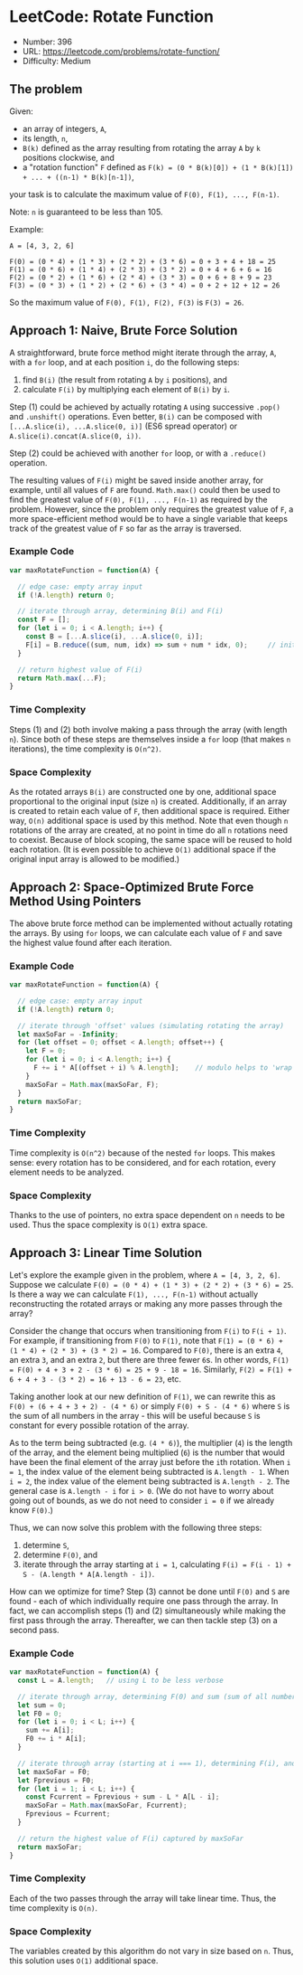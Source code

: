 # LeetCode: Rotate Function

- Number: 396
- URL: https://leetcode.com/problems/rotate-function/
- Difficulty: Medium

## The problem

Given:
- an array of integers, `A`,
- its length, `n`,
- `B(k)` defined as the array resulting from rotating the array `A` by `k` positions clockwise, and
- a "rotation function" `F` defined as `F(k) = (0 * B(k)[0]) + (1 * B(k)[1]) + ... + ((n-1) * B(k)[n-1])`,

your task is to calculate the maximum value of `F(0), F(1), ..., F(n-1)`.

Note: `n` is guaranteed to be less than 105.

Example:

```
A = [4, 3, 2, 6]

F(0) = (0 * 4) + (1 * 3) + (2 * 2) + (3 * 6) = 0 + 3 + 4 + 18 = 25
F(1) = (0 * 6) + (1 * 4) + (2 * 3) + (3 * 2) = 0 + 4 + 6 + 6 = 16
F(2) = (0 * 2) + (1 * 6) + (2 * 4) + (3 * 3) = 0 + 6 + 8 + 9 = 23
F(3) = (0 * 3) + (1 * 2) + (2 * 6) + (3 * 4) = 0 + 2 + 12 + 12 = 26
```

So the maximum value of `F(0), F(1), F(2), F(3)` is `F(3) = 26`.

## Approach 1: Naive, Brute Force Solution

A straightforward, brute force method might iterate through the array, `A`, with a `for` loop, and at each position `i`, do the following steps:

1. find `B(i)` (the result from rotating `A` by `i` positions), and
2. calculate `F(i)` by multiplying each element of `B(i)` by `i`.

Step (1) could be achieved by actually rotating `A` using successive `.pop()` and `.unshift()` operations. Even better, `B(i)` can be composed with `[...A.slice(i), ...A.slice(0, i)]` (ES6 spread operator) or `A.slice(i).concat(A.slice(0, i))`.

Step (2) could be achieved with another `for` loop, or with a `.reduce()` operation.

The resulting values of `F(i)` might be saved inside another array, for example, until all values of `F` are found. `Math.max()` could then be used to find the greatest value of `F(0), F(1), ..., F(n-1)` as required by the problem. However, since the problem only requires the greatest value of `F`, a more space-efficient method would be to have a single variable that keeps track of the greatest value of `F` so far as the array is traversed.

### Example Code

```js
var maxRotateFunction = function(A) {

  // edge case: empty array input
  if (!A.length) return 0;

  // iterate through array, determining B(i) and F(i)
  const F = [];
  for (let i = 0; i < A.length; i++) {
    const B = [...A.slice(i), ...A.slice(0, i)];
    F[i] = B.reduce((sum, num, idx) => sum + num * idx, 0);     // initialValue of 0 is required!
  }

  // return highest value of F(i)
  return Math.max(...F);
}
```

### Time Complexity

Steps (1) and (2) both involve making a pass through the array (with length `n`). Since both of these steps are themselves inside a `for` loop (that makes `n` iterations), the time complexity is `O(n^2)`.

### Space Complexity

As the rotated arrays `B(i)` are constructed one by one, additional space proportional to the original input (size `n`) is created. Additionally, if an array is created to retain each value of `F`, then additional space is required. Either way, `O(n)` additional space is used by this method. Note that even though `n` rotations of the array are created, at no point in time do all `n` rotations need to coexist. Because of block scoping, the same space will be reused to hold each rotation. (It is even possible to achieve `O(1)` additional space if the original input array is allowed to be modified.)

## Approach 2: Space-Optimized Brute Force Method Using Pointers

The above brute force method can be implemented without actually rotating the arrays. By using `for` loops, we can calculate each value of `F` and save the highest value found after each iteration.

### Example Code

```js
var maxRotateFunction = function(A) {

  // edge case: empty array input
  if (!A.length) return 0;

  // iterate through 'offset' values (simulating rotating the array)
  let maxSoFar = -Infinity;
  for (let offset = 0; offset < A.length; offset++) {
    let F = 0;
    for (let i = 0; i < A.length; i++) {
      F += i * A[(offset + i) % A.length];    // modulo helps to 'wrap around' the end of the array
    }
    maxSoFar = Math.max(maxSoFar, F);
  }
  return maxSoFar;
}
```

### Time Complexity

Time complexity is `O(n^2)` because of the nested `for` loops. This makes sense: every rotation has to be considered, and for each rotation, every element needs to be analyzed.

### Space Complexity

Thanks to the use of pointers, no extra space dependent on `n` needs to be used. Thus the space complexity is `O(1)` extra space.

## Approach 3: Linear Time Solution

Let's explore the example given in the problem, where `A = [4, 3, 2, 6]`. Suppose we calculate `F(0) = (0 * 4) + (1 * 3) + (2 * 2) + (3 * 6) = 25`. Is there a way we can calculate `F(1), ..., F(n-1)` without actually reconstructing the rotated arrays or making any more passes through the array?

Consider the change that occurs when transitioning from `F(i)` to `F(i + 1)`. For example, if transitioning from `F(0)` to `F(1)`, note that `F(1) = (0 * 6) + (1 * 4) + (2 * 3) + (3 * 2) = 16`. Compared to `F(0)`, there is an extra `4`, an extra `3`, and an extra `2`, but there are three fewer `6`s. In other words, `F(1) = F(0) + 4 + 3 + 2 - (3 * 6) = 25 + 9 - 18 = 16`. Similarly, `F(2) = F(1) + 6 + 4 + 3 - (3 * 2) = 16 + 13 - 6 = 23`, etc.

Taking another look at our new definition of `F(1)`, we can rewrite this as `F(0) + (6 + 4 + 3 + 2) - (4 * 6)` or simply `F(0) + S - (4 * 6)` where `S` is the sum of all numbers in the array - this will be useful because `S` is constant for every possible rotation of the array.

As to the term being subtracted (e.g. `(4 * 6)`), the multiplier (`4`) is the length of the array, and the element being multiplied (`6`) is the number that would have been the final element of the array just before the `i`th rotation. When `i = 1`, the index value of the element being subtracted is `A.length - 1`. When `i = 2`, the index value of the element being subtracted is `A.length - 2`. The general case is `A.length - i` for `i > 0`. (We do not have to worry about going out of bounds, as we do not need to consider `i = 0` if we already know `F(0)`.)

Thus, we can now solve this problem with the following three steps:

1. determine `S`,
2. determine `F(0)`, and
3. iterate through the array starting at `i = 1`, calculating `F(i) = F(i - 1) + S - (A.length * A[A.length - i])`.

How can we optimize for time? Step (3) cannot be done until `F(0)` and `S` are found - each of which individually require one pass through the array. In fact, we can accomplish steps (1) and (2) simultaneously while making the first pass through the array. Thereafter, we can then tackle step (3) on a second pass.

### Example Code

```js
var maxRotateFunction = function(A) {
  const L = A.length;   // using L to be less verbose

  // iterate through array, determining F(0) and sum (sum of all numbers in A)
  let sum = 0;
  let F0 = 0;
  for (let i = 0; i < L; i++) {
    sum += A[i];
    F0 += i * A[i];
  }

  // iterate through array (starting at i === 1), determining F(i), and checking if it is greater than maxSoFar
  let maxSoFar = F0;
  let Fprevious = F0;
  for (let i = 1; i < L; i++) {
    const Fcurrent = Fprevious + sum - L * A[L - i];
    maxSoFar = Math.max(maxSoFar, Fcurrent);
    Fprevious = Fcurrent;
  }

  // return the highest value of F(i) captured by maxSoFar
  return maxSoFar;
}
```

### Time Complexity

Each of the two passes through the array will take linear time. Thus, the time complexity is `O(n)`.

### Space Complexity

The variables created by this algorithm do not vary in size based on `n`. Thus, this solution uses `O(1)` additional space.